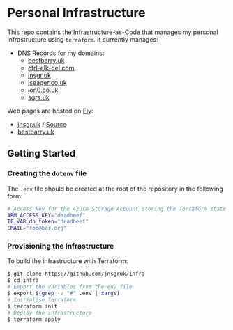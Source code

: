 # Personal Infrastructure

This repo contains the Infrastructure-as-Code that manages my personal infrastructure using
`terraform`. It currently manages:

- DNS Records for my domains:
  - [bestbarry.uk](./terraform/bestbarry-uk.tf)
  - [ctrl-elk-del.com](./terraform/dns-ctrl-elk-del-com.tf)
  - [jnsgr.uk](./terraform/dns-jnsgr-uk.tf)
  - [jseager.co.uk](./terraform/dns-jseager-co-uk.tf)
  - [jon0.co.uk](./terraform/dns-jon0-co-uk.tf)
  - [sgrs.uk](./terraform/dns-sgrs-uk.tf)

Web pages are hosted on [Fly](https://fly.io):

- [jnsgr.uk](https://jnsgr.uk) / [Source](https://github.com/jnsgruk/jnsgr.uk)
- [bestbarry.uk](https://bestbarry.uk)

## Getting Started

### Creating the `dotenv` file

The `.env` file should be created at the root of the repository in the following form:

```bash
# Access key for the Azure Storage Account storing the Terraform state
ARM_ACCESS_KEY="deadbeef"
TF_VAR_do_token="deadbeef"
EMAIL="foo@bar.org"
```

### Provisioning the Infrastructure

To build the infrastructure with Terraform:

```bash
$ git clone https://github.com/jnsgruk/infra
$ cd infra
# Export the variables from the env file
$ export $(grep -v "#" .env | xargs)
# Initialise Terraform
$ terraform init
# Deploy the infrastructure
$ terraform apply
```
